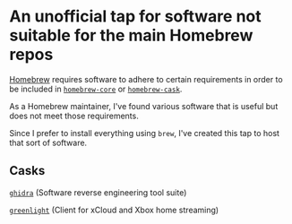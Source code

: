 # An unofficial tap for software not suitable for the main Homebrew repos

[Homebrew](https://brew.sh) requires software to adhere to certain requirements in order to be included in
[`homebrew-core`](https://docs.brew.sh/Acceptable-Formulae) or [`homebrew-cask`](https://docs.brew.sh/Acceptable-Casks).

As a Homebrew maintainer, I've found various software that is useful but does not meet those requirements.

Since I prefer to install everything using `brew`, I've created this tap to host that sort of software.

## Casks

[`ghidra`](https://ghidra-sre.org) (Software reverse engineering tool suite)

[`greenlight`](https://github.com/unknownskl/greenlight) (Client for xCloud and Xbox home streaming)

